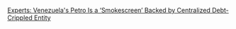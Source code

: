 [Experts: Venezuela's Petro Is a ‘Smokescreen’ Backed by Centralized Debt-Crippled Entity](https://cointelegraph.com/news/experts-venezuelas-petro-is-a-smokescreen-backed-by-centralized-debt-crippled-entity)